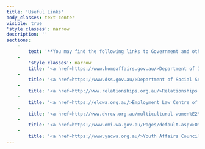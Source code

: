 ```yaml
---
title: 'Useful Links'
body_classes: text-center
visible: true
'style classes': narrow
description: ''
sections:
    -
        text: '**You may find the following links to Government and other non-profit organisations useful.**'
    -
        'style classes': narrow
        title: '<a href=https://www.homeaffairs.gov.au/>Department of Immigration and Border Protection</a>'
    -
        title: '<a href=https://www.dss.gov.au/>Department of Social Services</a>'
    -
        title: '<a href=http://www.relationships.org.au/>Relationships Australia</a>'
    -
        title: '<a href=https://elcwa.org.au/>Employment Law Centre of WA (Inc)</a>'
    -
        title: '<a href=http://www.dvrcv.org.au/multicultural-women%E2%80%99s-advocacy-service>Multicultural Women''s Advocacy Services</a>'
    -
        title: '<a href=https://www.omi.wa.gov.au/Pages/default.aspx>Office of Multicultural Interests</a>'
    -
        title: '<a href=https://www.yacwa.org.au/>Youth Affairs Council of Western Australia</a>'
---
```


